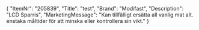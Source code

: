 {
  "ItemNr": "205839",
  "Title": "test",
  "Brand": "Modifast",
  "Description": "LCD Sparris",
  "MarketingMessage": "Kan tillfälligt ersätta all vanlig mat alt. enstaka måltider för att minska eller kontrollera sin vikt."
}